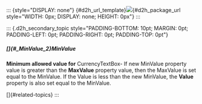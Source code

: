 ::: {style="DISPLAY: none"}
[](ms-xhelp:///?Id=d2h_url_template){#d2h_url_template}![](!package_url!){#d2h_package_url style="WIDTH: 0px; DISPLAY: none; HEIGHT: 0px"}
:::

::: {.d2h_secondary_topic style="PADDING-BOTTOM: 10pt; MARGIN: 0pt; PADDING-LEFT: 0pt; PADDING-RIGHT: 0pt; PADDING-TOP: 0pt"}
##### []{#_MinValue_2}MinValue

**Minimum allowed value for** CurrencyTextBox- If new MinValue property value is greater than the **MaxValue** property value, then the MaxValue is set equal to the MinValue. If the Value is less than the new MinValue, the **Value** property is also set equal to the MinValue.

[]{#related-topics}
:::
